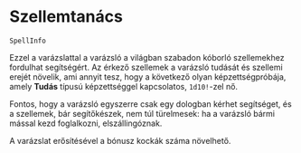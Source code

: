 # Szellemtanács

`SpellInfo`

Ezzel a varázslattal a varázsló a világban szabadon kóborló szellemekhez fordulhat segítségért. Az érkező szellemek a varázsló tudását és szellemi erejét növelik, ami annyit tesz, hogy a következő olyan képzettségpróbája, amely **Tudás** típusú képzettséggel kapcsolatos, `1d10!`-zel nő.

Fontos, hogy a varázsló egyszerre csak egy dologban kérhet segítséget, és a szellemek, bár segítőkészek, nem túl türelmesek: ha a varázsló bármi mással kezd foglalkozni, elszállingóznak.

A varázslat erősítésével a bónusz kockák száma növelhető.